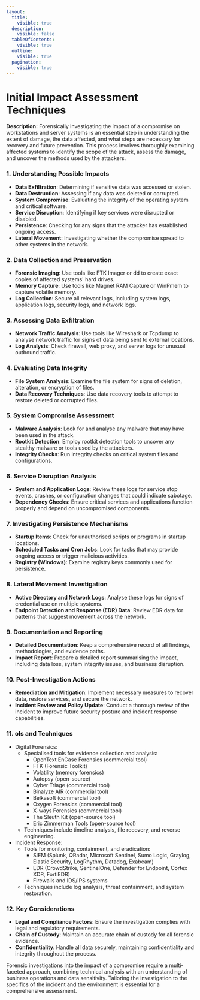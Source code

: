 ```yaml
---
layout:
  title:
    visible: true
  description:
    visible: false
  tableOfContents:
    visible: true
  outline:
    visible: true
  pagination:
    visible: true
---
```


# Initial Impact Assessment Techniques

**Description:** Forensically investigating the impact of a compromise on workstations and server systems is an essential step in understanding the extent of damage, the data affected, and what steps are necessary for recovery and future prevention. This process involves thoroughly examining affected systems to identify the scope of the attack, assess the damage, and uncover the methods used by the attackers.

### **1. Understanding Possible Impacts**

* **Data Exfiltration**: Determining if sensitive data was accessed or stolen.
* **Data Destruction**: Assessing if any data was deleted or corrupted.
* **System Compromise**: Evaluating the integrity of the operating system and critical software.
* **Service Disruption**: Identifying if key services were disrupted or disabled.
* **Persistence**: Checking for any signs that the attacker has established ongoing access.
* **Lateral Movement**: Investigating whether the compromise spread to other systems in the network.

### **2. Data Collection and Preservation**

* **Forensic Imaging**: Use tools like FTK Imager or dd to create exact copies of affected systems' hard drives.
* **Memory Capture**: Use tools like Magnet RAM Capture or WinPmem to capture volatile memory.
* **Log Collection**: Secure all relevant logs, including system logs, application logs, security logs, and network logs.

### **3. Assessing Data Exfiltration**

* **Network Traffic Analysis**: Use tools like Wireshark or Tcpdump to analyse network traffic for signs of data being sent to external locations.
* **Log Analysis**: Check firewall, web proxy, and server logs for unusual outbound traffic.

### **4. Evaluating Data Integrity**

* **File System Analysis**: Examine the file system for signs of deletion, alteration, or encryption of files.
* **Data Recovery Techniques**: Use data recovery tools to attempt to restore deleted or corrupted files.

### **5. System Compromise Assessment**

* **Malware Analysis**: Look for and analyse any malware that may have been used in the attack.
* **Rootkit Detection**: Employ rootkit detection tools to uncover any stealthy malware or tools used by the attackers.
* **Integrity Checks**: Run integrity checks on critical system files and configurations.

### **6. Service Disruption Analysis**

* **System and Application Logs**: Review these logs for service stop events, crashes, or configuration changes that could indicate sabotage.
* **Dependency Checks**: Ensure critical services and applications function properly and depend on uncompromised components.

### **7. Investigating Persistence Mechanisms**

* **Startup Items**: Check for unauthorised scripts or programs in startup locations.
* **Scheduled Tasks and Cron Jobs**: Look for tasks that may provide ongoing access or trigger malicious activities.
* **Registry (Windows)**: Examine registry keys commonly used for persistence.

### **8. Lateral Movement Investigation**

* **Active Directory and Network Logs**: Analyse these logs for signs of credential use on multiple systems.
* **Endpoint Detection and Response (EDR) Data**: Review EDR data for patterns that suggest movement across the network.

### **9. Documentation and Reporting**

* **Detailed Documentation**: Keep a comprehensive record of all findings, methodologies, and evidence paths.
* **Impact Report**: Prepare a detailed report summarising the impact, including data loss, system integrity issues, and business disruption.

### **10. Post-Investigation Actions**

* **Remediation and Mitigation**: Implement necessary measures to recover data, restore services, and secure the network.
* **Incident Review and Policy Update**: Conduct a thorough review of the incident to improve future security posture and incident response capabilities.

### **11.**  ols and Techniques

* Digital Forensics:
  * Specialised tools for evidence collection and analysis:
    * OpenText EnCase Forensics (commercial tool)
    * FTK (Forensic Toolkit)
    * Volatility (memory forensics)
    * Autopsy (open-source)
    * Cyber Triage (commercial tool)
    * Binalyze AIR (commercial tool)
    * Belkasoft (commercial tool)
    * Oxygen Forensics (commercial tool)
    * X-ways Forensics (commercial tool)
    * The Sleuth Kit (open-source tool)
    * Eric Zimmerman Tools (open-source tool)
  * Techniques include timeline analysis, file recovery, and reverse engineering.
* Incident Response:
  * Tools for monitoring, containment, and eradication:
    * SIEM (Splunk, QRadar, Microsoft Sentinel, Sumo Logic, Graylog, Elastic Security, LogRhythm, Datadog, Exabeam)
    * EDR (CrowdStrike, SentinelOne, Defender for Endpoint, Cortex XDR, FortiEDR)
    * Firewalls and IDS/IPS systems
  * Techniques include log analysis, threat containment, and system restoration.

### **12. Key Considerations**

* **Legal and Compliance Factors**: Ensure the investigation complies with legal and regulatory requirements.
* **Chain of Custody**: Maintain an accurate chain of custody for all forensic evidence.
* **Confidentiality**: Handle all data securely, maintaining confidentiality and integrity throughout the process.

Forensic investigations into the impact of a compromise require a multi-faceted approach, combining technical analysis with an understanding of business operations and data sensitivity. Tailoring the investigation to the specifics of the incident and the environment is essential for a comprehensive assessment.
